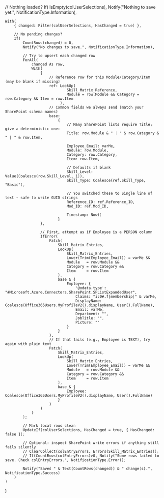 // Nothing loaded?
If(
    IsEmpty(colUserSelections),
    Notify("Nothing to save yet.", NotificationType.Information),
    
    With(
        { changed: Filter(colUserSelections, HasChanged = true) },
        
        // No pending changes?
        If(
            CountRows(changed) = 0,
            Notify("No changes to save.", NotificationType.Information),
            
            // Try to upsert each changed row
            ForAll(
                changed As row,
                With(
                    {
                        // Reference row for this Module/Category/Item (may be blank if missing)
                        ref: LookUp(
                                Skill_Matrix_Reference,
                                Module = row.Module && Category = row.Category && Item = row.Item
                             ),
                        // Common fields we always send (match your SharePoint schema names)
                        base:
                            {
                                // Many SharePoint lists require Title; give a deterministic one:
                                Title: row.Module & " | " & row.Category & " | " & row.Item,

                                Employee_Email: varMe,
                                Module: row.Module,
                                Category: row.Category,
                                Item: row.Item,

                                // Defaults if blank
                                Skill_Level: Value(Coalesce(row.Skill_Level, 1)),
                                Skill_Type: Coalesce(ref.Skill_Type, "Basic"),

                                // You switched these to Single line of text → safe to write GUID strings
                                Reference_ID: ref.Reference_ID,
                                Mod_ID: ref.Mod_ID,

                                Timestamp: Now()
                            }
                    },

                    // First, attempt as if Employee is a PERSON column
                    IfError(
                        Patch(
                            Skill_Matrix_Entries,
                            LookUp(
                                Skill_Matrix_Entries,
                                Lower(Trim(Employee_Email)) = varMe &&
                                Module   = row.Module &&
                                Category = row.Category &&
                                Item     = row.Item
                            ),
                            base & {
                                Employee: {
                                    '@odata.type': "#Microsoft.Azure.Connectors.SharePoint.SPListExpandedUser",
                                    Claims: "i:0#.f|membership|" & varMe,
                                    DisplayName: Coalesce(Office365Users.MyProfileV2().displayName, User().FullName),
                                    Email: varMe,
                                    Department: "",
                                    JobTitle: "",
                                    Picture: ""
                                }
                            }
                        ),
                        // If that fails (e.g., Employee is TEXT), try again with plain text
                        Patch(
                            Skill_Matrix_Entries,
                            LookUp(
                                Skill_Matrix_Entries,
                                Lower(Trim(Employee_Email)) = varMe &&
                                Module   = row.Module &&
                                Category = row.Category &&
                                Item     = row.Item
                            ),
                            base & {
                                Employee: Coalesce(Office365Users.MyProfileV2().displayName, User().FullName)
                            }
                        )
                    )
                )
            );

            // Mark local rows clean
            UpdateIf(colUserSelections, HasChanged = true, { HasChanged: false });

            // Optional: inspect SharePoint write errors if anything still fails silently
            // ClearCollect(colEntryErrors, Errors(Skill_Matrix_Entries));
            // If(CountRows(colEntryErrors)>0, Notify("Some rows failed to save. Check colEntryErrors.", NotificationType.Error));

            Notify("Saved " & Text(CountRows(changed)) & " change(s).", NotificationType.Success)
        )
    )
)
